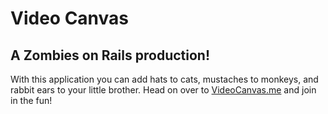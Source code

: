 Video Canvas
============

A Zombies on Rails production!
------------------------------

With this application you can add hats to cats, mustaches to monkeys,
and rabbit ears to your little brother. Head on over to
[VideoCanvas.me](http://zombies-on-rails.r13.railsrumble.com/) and join in the fun!
